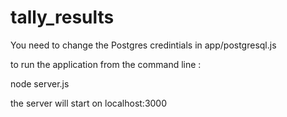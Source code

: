 tally_results
=============

You need to change the Postgres credintials in app/postgresql.js 

to run the application from the command line :

node server.js

the server will start on localhost:3000


